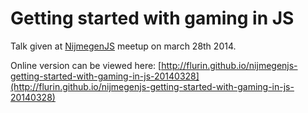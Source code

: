 # Getting started with gaming in JS

Talk given at [NijmegenJS](http://www.meetup.com/NijmegenJS/) meetup on march 28th 2014.

Online version can be viewed here: [http://flurin.github.io/nijmegenjs-getting-started-with-gaming-in-js-20140328](http://flurin.github.io/nijmegenjs-getting-started-with-gaming-in-js-20140328)